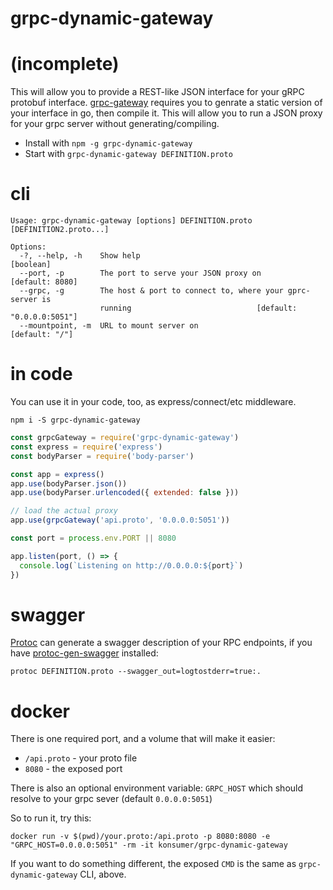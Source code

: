 # grpc-dynamic-gateway

# (incomplete)

This will allow you to provide a REST-like JSON interface for your gRPC protobuf interface. [grpc-gateway](https://github.com/grpc-ecosystem/grpc-gateway) requires you to genrate a static version of your interface in go, then compile it. This will allow you to run a JSON proxy for your grpc server without generating/compiling.

* Install with `npm -g grpc-dynamic-gateway`
* Start with `grpc-dynamic-gateway DEFINITION.proto`


# cli

```
Usage: grpc-dynamic-gateway [options] DEFINITION.proto [DEFINITION2.proto...]

Options:
  -?, --help, -h    Show help                                          [boolean]
  --port, -p        The port to serve your JSON proxy on         [default: 8080]
  --grpc, -g        The host & port to connect to, where your gprc-server is
                    running                            [default: "0.0.0.0:5051"]
  --mountpoint, -m  URL to mount server on                        [default: "/"]
```

# in code

You can use it in your code, too, as express/connect/etc middleware.

`npm i -S grpc-dynamic-gateway`

```js
const grpcGateway = require('grpc-dynamic-gateway')
const express = require('express')
const bodyParser = require('body-parser')

const app = express()
app.use(bodyParser.json())
app.use(bodyParser.urlencoded({ extended: false }))

// load the actual proxy
app.use(grpcGateway('api.proto', '0.0.0.0:5051'))

const port = process.env.PORT || 8080

app.listen(port, () => {
  console.log(`Listening on http://0.0.0.0:${port}`)
})
```

# swagger

[Protoc](https://github.com/google/protobuf) can generate a swagger description of your RPC endpoints, if you have [protoc-gen-swagger](https://github.com/grpc-ecosystem/grpc-gateway/protoc-gen-swagger) installed:

```
protoc DEFINITION.proto --swagger_out=logtostderr=true:.
```

# docker

There is one required port, and a volume that will make it easier:

- `/api.proto` - your proto file
- `8080` - the exposed port

There is also an optional environment variable: `GRPC_HOST` which should resolve to your grpc sever (default `0.0.0.0:5051`)

So to run it, try this:

```
docker run -v $(pwd)/your.proto:/api.proto -p 8080:8080 -e "GRPC_HOST=0.0.0.0:5051" -rm -it konsumer/grpc-dynamic-gateway
```

If you want to do something different, the exposed `CMD` is the same as `grpc-dynamic-gateway` CLI, above.

